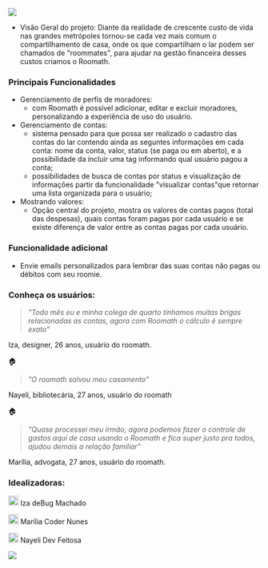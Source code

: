 ![](https://user-images.githubusercontent.com/68659584/90926308-3841f600-e3c9-11ea-899d-8fd6134d7969.jpg)



- Visão Geral do projeto:  Diante da realidade de crescente custo de vida nas grandes metrópoles tornou-se cada vez mais comum o compartilhamento de casa, onde os que compartilham o lar podem ser chamados de "roommates", para ajudar na gestão financeira desses custos criamos o Roomath.

### Principais Funcionalidades

- Gerenciamento de perfis de moradores:
	- com Roomath é possível adicionar, editar e excluir moradores, personalizando a experiência de uso do usuário.
- Gerenciamento de contas:
	- sistema pensado para que possa ser realizado o cadastro das contas do lar contendo ainda as seguntes informações em cada conta: nome da conta, valor, status (se paga ou em aberto), e a possibilidade da incluir uma tag informando qual usuário pagou a conta;
	- possibilidades de busca de contas por status e visualização de informações partir da funcionalidade "visualizar contas"que retornar uma lista organizada para o usuário;
- Mostrando valores:
	- Opção central do projeto, mostra os valores de contas pagos (total das despesas), quais contas foram pagas por cada usuário e se existe diferença de valor entre as contas pagas por cada usuário.

### Funcionalidade adicional

- Envie emails personalizados para lembrar das suas contas não pagas ou débitos com seu roomie.


### Conheça os usuários:

> *"Todo mês eu e minha colega de quarto tinhamos muitas brigas relacionadas as contas, agora com Roomath o cálculo é sempre exato"* 

Iza, designer, 26 anos, usuário do roomath.

:house: 

                    
> *"O roomath salvou meu casamento"*

Nayeli, bibliotecária, 27 anos, usuário do roomath

:house:

> *"Quase processei meu irmão, agora podemos fazer o controle de gastos aqui de casa usando o Roomath e fica super justo pra todos, ajudou demais a relação familiar"*

Marília, advogata, 27 anos, usuário do roomath.

### Idealizadoras:

[<img src='https://cdn.jsdelivr.net/npm/simple-icons@3.0.1/icons/github.svg' alt='github' height='20'>](https://github.com/machadinhacega)   Iza deBug Machado

[<img src='https://cdn.jsdelivr.net/npm/simple-icons@3.0.1/icons/github.svg' alt='github' height='20'>](https://github.com/ligeiadev)   Marília Coder Nunes

[<img src='https://cdn.jsdelivr.net/npm/simple-icons@3.0.1/icons/github.svg' alt='github' height='20'>](https://github.com/nayelidev)   Nayeli Dev Feitosa 

![](https://user-images.githubusercontent.com/68659584/90925948-80144d80-e3c8-11ea-86d4-22ad217d7230.jpg)

